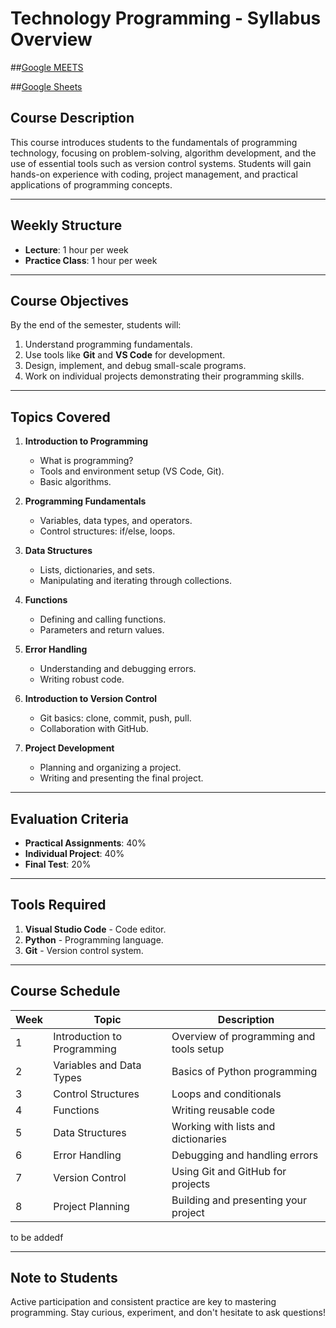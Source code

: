 # Technology Programming - Syllabus Overview
<!-- 
##[Module 2 QUIZ](https://docs.google.com/forms/d/e/1FAIpQLSdoSH8yEX3vySPq_D2ykJ2MNr2f1hId4FGuKhDzu8Q_t1dMLw/viewform?usp=dialog) -->

##[Google MEETS](https://teams.live.com/meet/943102024944?p=Oadmco32M0MkIcrC8V)

##[Google Sheets](https://docs.google.com/spreadsheets/d/1iawxzK2c04OQdwWXcxDXgJc15bcNEhC-D_0qda5QlMo/edit?usp=sharing)

## Course Description

This course introduces students to the fundamentals of programming technology, focusing on problem-solving, algorithm development, and the use of essential tools such as version control systems. Students will gain hands-on experience with coding, project management, and practical applications of programming concepts.

---

## Weekly Structure

- **Lecture**: 1 hour per week
- **Practice Class**: 1 hour per week

---

## Course Objectives

By the end of the semester, students will:

1. Understand programming fundamentals.
2. Use tools like **Git** and **VS Code** for development.
3. Design, implement, and debug small-scale programs.
4. Work on individual projects demonstrating their programming skills.

---

## Topics Covered

1. **Introduction to Programming**

   - What is programming?
   - Tools and environment setup (VS Code, Git).
   - Basic algorithms.

2. **Programming Fundamentals**

   - Variables, data types, and operators.
   - Control structures: if/else, loops.

3. **Data Structures**

   - Lists, dictionaries, and sets.
   - Manipulating and iterating through collections.

4. **Functions**

   - Defining and calling functions.
   - Parameters and return values.

5. **Error Handling**

   - Understanding and debugging errors.
   - Writing robust code.

6. **Introduction to Version Control**

   - Git basics: clone, commit, push, pull.
   - Collaboration with GitHub.

7. **Project Development**
   - Planning and organizing a project.
   - Writing and presenting the final project.

---

## Evaluation Criteria

- **Practical Assignments**: 40%
- **Individual Project**: 40%
- **Final Test**: 20%

---

## Tools Required

1. **Visual Studio Code** - Code editor.
2. **Python** - Programming language.
3. **Git** - Version control system.

---

## Course Schedule

| Week | Topic                       | Description                             |
| ---- | --------------------------- | --------------------------------------- |
| 1    | Introduction to Programming | Overview of programming and tools setup |
| 2    | Variables and Data Types    | Basics of Python programming            |
| 3    | Control Structures          | Loops and conditionals                  |
| 4    | Functions                   | Writing reusable code                   |
| 5    | Data Structures             | Working with lists and dictionaries     |
| 6    | Error Handling              | Debugging and handling errors           |
| 7    | Version Control             | Using Git and GitHub for projects       |
| 8    | Project Planning            | Building and presenting your project    |

to be addedf

---

## Note to Students

Active participation and consistent practice are key to mastering programming. Stay curious, experiment, and don't hesitate to ask questions!
